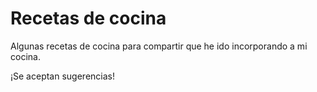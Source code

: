 # Recetas de cocina

Algunas recetas de cocina para compartir que he ido incorporando a mi cocina.

¡Se aceptan sugerencias!
